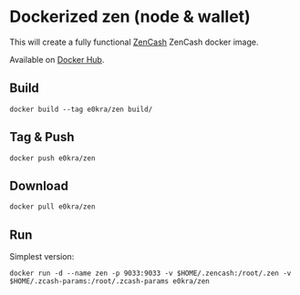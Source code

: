 # Dockerized zen (node & wallet)

This will create a fully functional [ZenCash](https://zencash.io/) ZenCash docker image.

Available on [Docker Hub](https://hub.docker.com/r/e0kra/zen/).

## Build

    docker build --tag e0kra/zen build/

## Tag & Push

    docker push e0kra/zen

## Download

    docker pull e0kra/zen

## Run

Simplest version:

    docker run -d --name zen -p 9033:9033 -v $HOME/.zencash:/root/.zen -v $HOME/.zcash-params:/root/.zcash-params e0kra/zen
